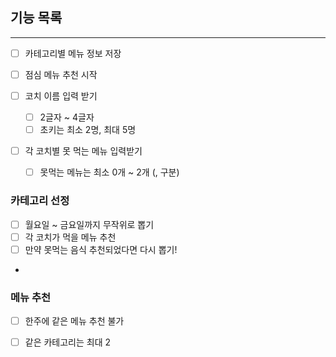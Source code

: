 ##  기능 목록

---
- [ ] 카테고리별 메뉴 정보 저장

- [ ] 점심 메뉴 추천 시작
- [ ] 코치 이름 입력 받기
  - [ ] 2글자 ~ 4글자 
  - [ ] 초키는 최소 2명, 최대 5명
- [ ] 각 코치별 못 먹는 메뉴 입력받기
  - [ ] 못먹는 메뉴는 최소 0개 ~ 2개 (, 구분)

### 카테고리 선정
- [ ] 월요일 ~ 금요일까지 무작위로 뽑기
- [ ] 각 코치가 먹을 메뉴 추천
- [ ] 만약 못먹는 음식 추천되었다면 다시 뽑기!
- 
### 메뉴 추천
  - [ ] 한주에 같은 메뉴 추천 불가
  - [ ] 같은 카테고리는 최대 2



